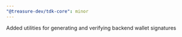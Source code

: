 ```yaml
---
"@treasure-dev/tdk-core": minor
---
```


Added utilities for generating and verifying backend wallet signatures
